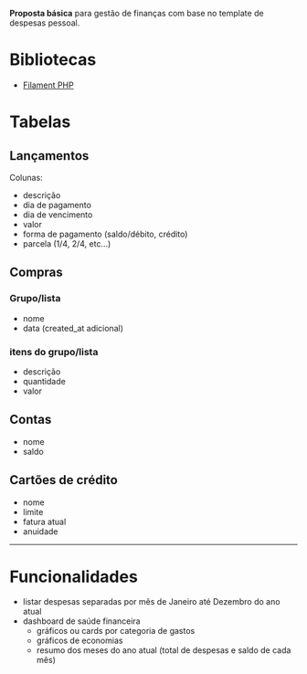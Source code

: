 **Proposta básica** para gestão de finanças com base no template de despesas pessoal.

# Bibliotecas
- [Filament PHP](https://filamentphp.com/docs)

# Tabelas
## Lançamentos
Colunas:
- descrição
- dia de pagamento
- dia de vencimento
- valor
- forma de pagamento (saldo/débito, crédito)
- parcela (1/4, 2/4, etc...)

## Compras

### Grupo/lista
- nome
- data (created_at adicional)

### itens do grupo/lista
- descrição
- quantidade
- valor

## Contas
- nome
- saldo

## Cartões de crédito
- nome
- limite
- fatura atual
- anuidade

---

# Funcionalidades
- listar despesas separadas por mês de Janeiro até Dezembro do ano atual
- dashboard de saúde financeira
	- gráficos ou cards por categoria de gastos
	- gráficos de economias
	- resumo dos meses do ano atual (total de despesas e saldo de cada mês)